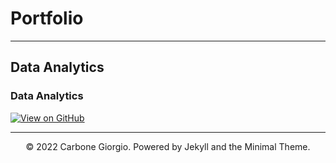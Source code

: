 # Portfolio
---

## Data Analytics

### Data Analytics

[![View on GitHub](https://img.shields.io/badge/GitHub-View_on_GitHub-blue?logo=GitHub)](https://github.com/kiki1289/Data-Analytics)


<div style="text-align: justify">

---
  
    
<center>© 2022 Carbone Giorgio. Powered by Jekyll and the Minimal Theme.</center>
